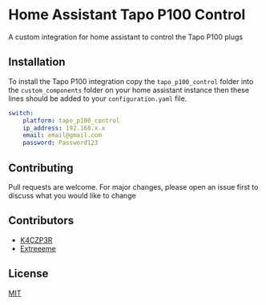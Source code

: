 # Home Assistant Tapo P100 Control
A custom integration for home assistant to control the Tapo P100 plugs

## Installation

To install the Tapo P100 integration copy the `tapo_p100_control` folder into the `custom_components` folder on your home assistant instance then these lines should be added to your `configuration.yaml` file. 

```yaml
switch:
    platform: tapo_p100_control
    ip_address: 192.168.x.x
    email: email@gmail.com
    password: Password123
```

## Contributing
Pull requests are welcome. For major changes, please open an issue first to discuss what you would like to change

## Contributors
* [K4CZP3R](https://github.com/K4CZP3R)
* [Extreeeme](https://github.com/Extreeeme)


## License
[MIT](https://choosealicense.com/licenses/mit/)
